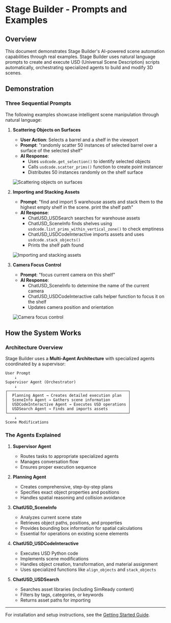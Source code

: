 # Stage Builder - Prompts and Examples

## Overview

This document demonstrates Stage Builder's AI-powered scene automation capabilities through real examples. Stage Builder uses natural language prompts to create and execute USD (Universal Scene Description) scripts automatically, orchestrating specialized agents to build and modify 3D scenes.

## Demonstration

### Three Sequential Prompts

The following examples showcase intelligent scene manipulation through natural language:

1. **Scattering Objects on Surfaces**
   - **User Action**: Selects a barrel and a shelf in the viewport
   - **Prompt**: "randomly scatter 50 instances of selected barrel over a surface of the selected shelf"
   - **AI Response**:
     - Uses `usdcode.get_selection()` to identify selected objects
     - Calls `usdcode.scatter_prims()` function to create point instancer
     - Distributes 50 instances randomly on the shelf surface

   ![Scattering objects on surfaces](../data/screenshot01.png)

2. **Importing and Stacking Assets**
   - **Prompt**: "find and import 5 warehouse assets and stack them to the highest empty shelf in the scene. print the shelf path"
   - **AI Response**:
     - ChatUSD_USDSearch searches for warehouse assets
     - ChatUSD_SceneInfo finds shelves using `usdcode.list_prims_within_vertical_zone()` to check emptiness
     - ChatUSD_USDCodeInteractive imports assets and uses `usdcode.stack_objects()`
     - Prints the shelf path found

   ![Importing and stacking assets](../data/screenshot02.png)

3. **Camera Focus Control**
   - **Prompt**: "focus current camera on this shelf"
   - **AI Response**:
     - ChatUSD_SceneInfo to determine the name of the current camera
     - ChatUSD_USDCodeInteractive calls helper function to focus it on the shelf
     - Updates camera position and orientation

   ![Camera focus control](../data/screenshot03.png)

## How the System Works

### Architecture Overview

Stage Builder uses a **Multi-Agent Architecture** with specialized agents coordinated by a supervisor:

```
User Prompt
    ↓
Supervisor Agent (Orchestrator)
    ↓
┌─────────────────────────────────────────────────────┐
│  Planning Agent → Creates detailed execution plan   │
│  SceneInfo Agent → Gathers scene information        │
│  USDCodeInteractive Agent → Executes USD operations │
│  USDSearch Agent → Finds and imports assets         │
└─────────────────────────────────────────────────────┘
    ↓
Scene Modifications
```

### The Agents Explained

1. **Supervisor Agent**
   - Routes tasks to appropriate specialized agents
   - Manages conversation flow
   - Ensures proper execution sequence

2. **Planning Agent**
   - Creates comprehensive, step-by-step plans
   - Specifies exact object properties and positions
   - Handles spatial reasoning and collision avoidance

3. **ChatUSD_SceneInfo**
   - Analyzes current scene state
   - Retrieves object paths, positions, and properties
   - Provides bounding box information for spatial calculations
   - Essential for operations on existing scene elements

4. **ChatUSD_USDCodeInteractive**
   - Executes USD Python code
   - Implements scene modifications
   - Handles object creation, transformation, and material assignment
   - Uses specialized functions like `align_objects` and `stack_objects`

5. **ChatUSD_USDSearch**
   - Searches asset libraries (including SimReady content)
   - Filters by tags, categories, or keywords
   - Returns asset paths for importing

---

For installation and setup instructions, see the [Getting Started Guide](GETTING_STARTED.md).
